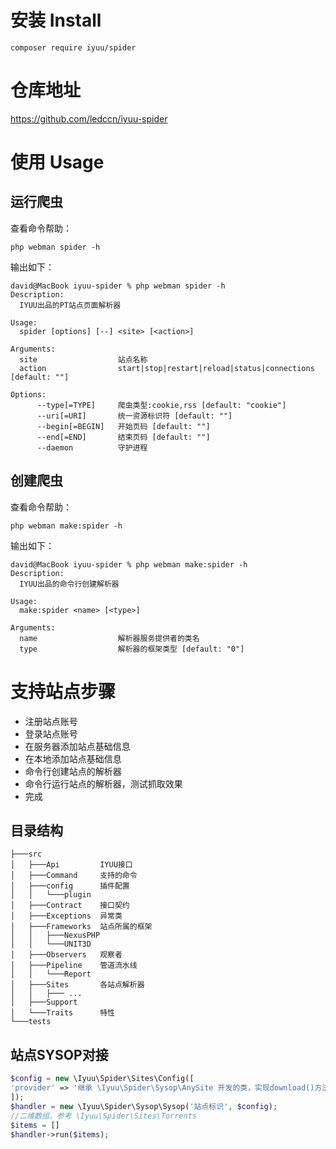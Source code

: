 # 安装 Install

```
composer require iyuu/spider
```


# 仓库地址
https://github.com/ledccn/iyuu-spider



# 使用 Usage

## 运行爬虫
查看命令帮助：
```shell
php webman spider -h
```

输出如下：
```shell
david@MacBook iyuu-spider % php webman spider -h    
Description:
  IYUU出品的PT站点页面解析器

Usage:
  spider [options] [--] <site> [<action>]

Arguments:
  site                  站点名称
  action                start|stop|restart|reload|status|connections [default: ""]

Options:
      --type[=TYPE]     爬虫类型:cookie,rss [default: "cookie"]
      --uri[=URI]       统一资源标识符 [default: ""]
      --begin[=BEGIN]   开始页码 [default: ""]
      --end[=END]       结束页码 [default: ""]
      --daemon          守护进程

```



## 创建爬虫

查看命令帮助：
```shell
php webman make:spider -h
```

输出如下：
```shell
david@MacBook iyuu-spider % php webman make:spider -h
Description:
  IYUU出品的命令行创建解析器

Usage:
  make:spider <name> [<type>]

Arguments:
  name                  解析器服务提供者的类名
  type                  解析器的框架类型 [default: "0"]

```


# 支持站点步骤

- 注册站点账号
- 登录站点账号
- 在服务器添加站点基础信息
- 在本地添加站点基础信息
- 命令行创建站点的解析器
- 命令行运行站点的解析器，测试抓取效果
- 完成


## 目录结构
```tree
├───src
│   ├───Api         IYUU接口
│   ├───Command     支持的命令
│   ├───config      插件配置
│   │   └───plugin
│   ├───Contract    接口契约
│   ├───Exceptions  异常类
│   ├───Frameworks  站点所属的框架
│   │   ├───NexusPHP
│   │   └───UNIT3D
│   ├───Observers   观察者
│   ├───Pipeline    管道流水线
│   │   └───Report
│   ├───Sites       各站点解析器
│   │   ├─── ...
│   ├───Support
│   └───Traits      特性
└───tests
```


## 站点SYSOP对接

```php
$config = new \Iyuu\Spider\Sites\Config([
'provider' => '继承 \Iyuu\Spider\Sysop\AnySite 开发的类，实现download()方法'
]);
$handler = new \Iyuu\Spider\Sysop\Sysop('站点标识', $config);
//二维数组，参考 \Iyuu\Spider\Sites\Torrents
$items = []
$handler->run($items);
```

